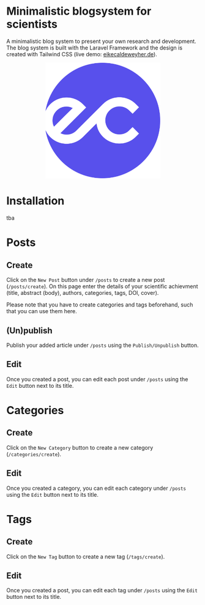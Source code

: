 # Minimalistic blogsystem for scientists

A minimalistic blog system to present your own research and development. 
The blog system is built with the Laravel Framework and the design is created with Tailwind CSS (live demo: [eikecaldeweyher.de](https://eikecaldeweyher.de)).

<div align="center">
<img src="./public/logo.png" alt="ec-logo" width="300">
</div>

# Installation
tba

# Posts

Create
-----
Click on the ``New Post`` button under ``/posts`` to create a new post (``/posts/create``).
On this page enter the details of your scientific achievment (title, abstract (body), authors, categories, tags, DOI, cover).

Please note that you have to create categories and tags beforehand, such that you can use them here.

(Un)publish
-----------
Publish your added article under ``/posts`` using the ``Publish/Unpublish`` button.

Edit
----
Once you created a post, you can edit each post under ``/posts`` using the ``Edit`` button next to its title.


# Categories

Create
------
Click on the ``New Category`` button to create a new category (``/categories/create``).

Edit
----
Once you created a category, you can edit each category under ``/posts`` using the ``Edit`` button next to its title.


# Tags

Create
------
Click on the ``New Tag`` button to create a new tag (``/tags/create``).

Edit
----
Once you created a post, you can edit each tag under ``/posts`` using the ``Edit`` button next to its title.




